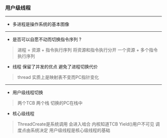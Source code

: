 ### 用户级线程
---
- 多进程是操作系统的基本图像
---
- 是否可以自愿不动而切换指令序列 ?
> 进程 = 资源 + 指令执行序列
> 将资源和指令执行分开
> 一个资源 + 多个指令执行序列
- 线程 保留了并发的优点 避免了进程切换代价
> thread
> 实质上是映射表不变而PC指针变化
---
- 用户级线程切换
> 两个TCB 两个栈 切换的PC在栈中
- 核心级线程
> ThreadCreate是系统调用 会进入啮合 内核知道TCB
> Yield()用户不可见 调度点由系统决定
> 用户级线程是核心级线程的基础
